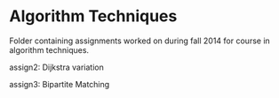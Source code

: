 Algorithm Techniques
========

Folder containing assignments worked on during fall 2014 for course in algorithm techniques.

assign2: Dijkstra variation

assign3: Bipartite Matching
